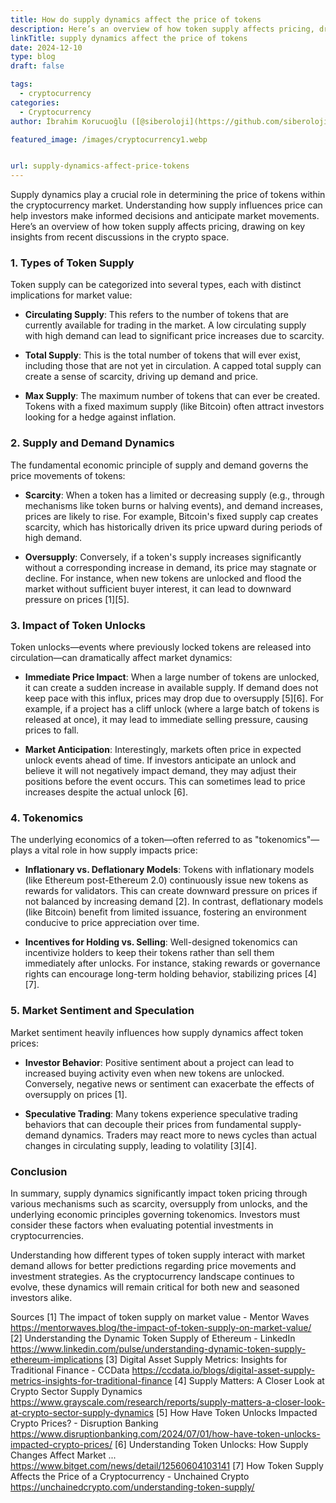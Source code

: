 ```yaml
---
title: How do supply dynamics affect the price of tokens
description: Here’s an overview of how token supply affects pricing, drawing on key insights from recent discussions in the crypto space.
linkTitle: supply dynamics affect the price of tokens
date: 2024-12-10
type: blog
draft: false

tags:
  - cryptocurrency
categories:
  - Cryptocurrency
author: İbrahim Korucuoğlu ([@siberoloji](https://github.com/siberoloji))

featured_image: /images/cryptocurrency1.webp


url: supply-dynamics-affect-price-tokens
---
```

Supply dynamics play a crucial role in determining the price of tokens within the cryptocurrency market. Understanding how supply influences price can help investors make informed decisions and anticipate market movements. Here’s an overview of how token supply affects pricing, drawing on key insights from recent discussions in the crypto space.

### 1. Types of Token Supply

Token supply can be categorized into several types, each with distinct implications for market value:

- **Circulating Supply**: This refers to the number of tokens that are currently available for trading in the market. A low circulating supply with high demand can lead to significant price increases due to scarcity.

- **Total Supply**: This is the total number of tokens that will ever exist, including those that are not yet in circulation. A capped total supply can create a sense of scarcity, driving up demand and price.

- **Max Supply**: The maximum number of tokens that can ever be created. Tokens with a fixed maximum supply (like Bitcoin) often attract investors looking for a hedge against inflation.

### 2. Supply and Demand Dynamics

The fundamental economic principle of supply and demand governs the price movements of tokens:

- **Scarcity**: When a token has a limited or decreasing supply (e.g., through mechanisms like token burns or halving events), and demand increases, prices are likely to rise. For example, Bitcoin's fixed supply cap creates scarcity, which has historically driven its price upward during periods of high demand.

- **Oversupply**: Conversely, if a token's supply increases significantly without a corresponding increase in demand, its price may stagnate or decline. For instance, when new tokens are unlocked and flood the market without sufficient buyer interest, it can lead to downward pressure on prices [1][5].

### 3. Impact of Token Unlocks

Token unlocks—events where previously locked tokens are released into circulation—can dramatically affect market dynamics:

- **Immediate Price Impact**: When a large number of tokens are unlocked, it can create a sudden increase in available supply. If demand does not keep pace with this influx, prices may drop due to oversupply [5][6]. For example, if a project has a cliff unlock (where a large batch of tokens is released at once), it may lead to immediate selling pressure, causing prices to fall.

- **Market Anticipation**: Interestingly, markets often price in expected unlock events ahead of time. If investors anticipate an unlock and believe it will not negatively impact demand, they may adjust their positions before the event occurs. This can sometimes lead to price increases despite the actual unlock [6].

### 4. Tokenomics

The underlying economics of a token—often referred to as "tokenomics"—plays a vital role in how supply impacts price:

- **Inflationary vs. Deflationary Models**: Tokens with inflationary models (like Ethereum post-Ethereum 2.0) continuously issue new tokens as rewards for validators. This can create downward pressure on prices if not balanced by increasing demand [2]. In contrast, deflationary models (like Bitcoin) benefit from limited issuance, fostering an environment conducive to price appreciation over time.

- **Incentives for Holding vs. Selling**: Well-designed tokenomics can incentivize holders to keep their tokens rather than sell them immediately after unlocks. For instance, staking rewards or governance rights can encourage long-term holding behavior, stabilizing prices [4][7].

### 5. Market Sentiment and Speculation

Market sentiment heavily influences how supply dynamics affect token prices:

- **Investor Behavior**: Positive sentiment about a project can lead to increased buying activity even when new tokens are unlocked. Conversely, negative news or sentiment can exacerbate the effects of oversupply on prices [1]. 

- **Speculative Trading**: Many tokens experience speculative trading behaviors that can decouple their prices from fundamental supply-demand dynamics. Traders may react more to news cycles than actual changes in circulating supply, leading to volatility [3][4].

### Conclusion

In summary, supply dynamics significantly impact token pricing through various mechanisms such as scarcity, oversupply from unlocks, and the underlying economic principles governing tokenomics. Investors must consider these factors when evaluating potential investments in cryptocurrencies.

Understanding how different types of token supply interact with market demand allows for better predictions regarding price movements and investment strategies. As the cryptocurrency landscape continues to evolve, these dynamics will remain critical for both new and seasoned investors alike.

Sources
[1] The impact of token supply on market value - Mentor Waves <https://mentorwaves.blog/the-impact-of-token-supply-on-market-value/>
[2] Understanding the Dynamic Token Supply of Ethereum - LinkedIn <https://www.linkedin.com/pulse/understanding-dynamic-token-supply-ethereum-implications>
[3] Digital Asset Supply Metrics: Insights for Traditional Finance - CCData <https://ccdata.io/blogs/digital-asset-supply-metrics-insights-for-traditional-finance>
[4] Supply Matters: A Closer Look at Crypto Sector Supply Dynamics <https://www.grayscale.com/research/reports/supply-matters-a-closer-look-at-crypto-sector-supply-dynamics>
[5] How Have Token Unlocks Impacted Crypto Prices? - Disruption Banking <https://www.disruptionbanking.com/2024/07/01/how-have-token-unlocks-impacted-crypto-prices/>
[6] Understanding Token Unlocks: How Supply Changes Affect Market ... <https://www.bitget.com/news/detail/12560604103141>
[7] How Token Supply Affects the Price of a Cryptocurrency - Unchained Crypto <https://unchainedcrypto.com/understanding-token-supply/>
